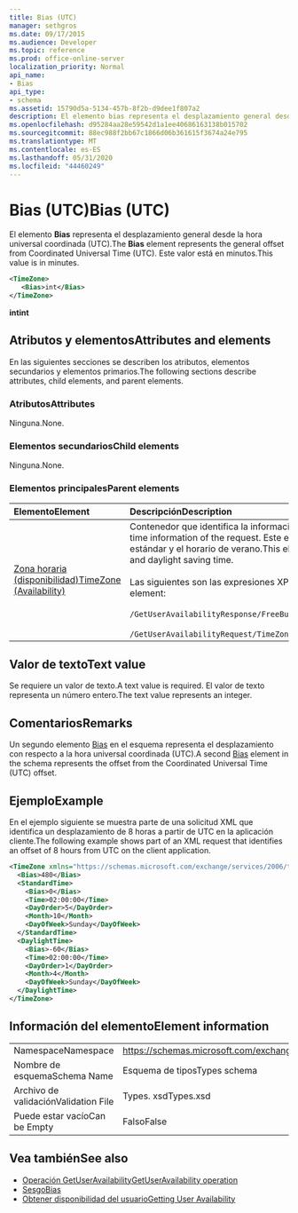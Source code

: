 ```yaml
---
title: Bias (UTC)
manager: sethgros
ms.date: 09/17/2015
ms.audience: Developer
ms.topic: reference
ms.prod: office-online-server
localization_priority: Normal
api_name:
- Bias
api_type:
- schema
ms.assetid: 15790d5a-5134-457b-8f2b-d9dee1f807a2
description: El elemento bias representa el desplazamiento general desde la hora universal coordinada (UTC). Este valor está en minutos.
ms.openlocfilehash: d95284aa28e59542d1a1ee40686163138b015702
ms.sourcegitcommit: 88ec988f2bb67c1866d06b361615f3674a24e795
ms.translationtype: MT
ms.contentlocale: es-ES
ms.lasthandoff: 05/31/2020
ms.locfileid: "44460249"
---
```

# <a name="bias-utc"></a><span data-ttu-id="cae64-104">Bias (UTC)</span><span class="sxs-lookup"><span data-stu-id="cae64-104">Bias (UTC)</span></span>

<span data-ttu-id="cae64-105">El elemento **Bias** representa el desplazamiento general desde la hora universal coordinada (UTC).</span><span class="sxs-lookup"><span data-stu-id="cae64-105">The **Bias** element represents the general offset from Coordinated Universal Time (UTC).</span></span> <span data-ttu-id="cae64-106">Este valor está en minutos.</span><span class="sxs-lookup"><span data-stu-id="cae64-106">This value is in minutes.</span></span> 
  
```xml
<TimeZone>
   <Bias>int</Bias>
</TimeZone>
```

<span data-ttu-id="cae64-107">**int**</span><span class="sxs-lookup"><span data-stu-id="cae64-107">**int**</span></span>

## <a name="attributes-and-elements"></a><span data-ttu-id="cae64-108">Atributos y elementos</span><span class="sxs-lookup"><span data-stu-id="cae64-108">Attributes and elements</span></span>

<span data-ttu-id="cae64-109">En las siguientes secciones se describen los atributos, elementos secundarios y elementos primarios.</span><span class="sxs-lookup"><span data-stu-id="cae64-109">The following sections describe attributes, child elements, and parent elements.</span></span>
  
### <a name="attributes"></a><span data-ttu-id="cae64-110">Atributos</span><span class="sxs-lookup"><span data-stu-id="cae64-110">Attributes</span></span>

<span data-ttu-id="cae64-111">Ninguna.</span><span class="sxs-lookup"><span data-stu-id="cae64-111">None.</span></span>
  
### <a name="child-elements"></a><span data-ttu-id="cae64-112">Elementos secundarios</span><span class="sxs-lookup"><span data-stu-id="cae64-112">Child elements</span></span>

<span data-ttu-id="cae64-113">Ninguna.</span><span class="sxs-lookup"><span data-stu-id="cae64-113">None.</span></span>
  
### <a name="parent-elements"></a><span data-ttu-id="cae64-114">Elementos principales</span><span class="sxs-lookup"><span data-stu-id="cae64-114">Parent elements</span></span>

|<span data-ttu-id="cae64-115">**Elemento**</span><span class="sxs-lookup"><span data-stu-id="cae64-115">**Element**</span></span>|<span data-ttu-id="cae64-116">**Descripción**</span><span class="sxs-lookup"><span data-stu-id="cae64-116">**Description**</span></span>|
|:-----|:-----|
|[<span data-ttu-id="cae64-117">Zona horaria (disponibilidad)</span><span class="sxs-lookup"><span data-stu-id="cae64-117">TimeZone (Availability)</span></span>](timezone-availability.md) <br/> | <span data-ttu-id="cae64-118">Contenedor que identifica la información de fecha y hora de la solicitud.</span><span class="sxs-lookup"><span data-stu-id="cae64-118">The container that identifies the date-time information of the request.</span></span> <span data-ttu-id="cae64-119">Este elemento contiene información sobre la transición entre el horario estándar y el horario de verano.</span><span class="sxs-lookup"><span data-stu-id="cae64-119">This element contains information about the transition between standard time and daylight saving time.</span></span>  <br/><br/><span data-ttu-id="cae64-120">Las siguientes son las expresiones XPath de este elemento:</span><span class="sxs-lookup"><span data-stu-id="cae64-120">The following are the XPath expressions to this element:</span></span><br/><br/>   `/GetUserAvailabilityResponse/FreeBusyResponseArray/FreeBusyResponse/FreeBusyView/WorkingHours/TimeZone` <br/><br/>`/GetUserAvailabilityRequest/TimeZone` <br/> |
   
## <a name="text-value"></a><span data-ttu-id="cae64-121">Valor de texto</span><span class="sxs-lookup"><span data-stu-id="cae64-121">Text value</span></span>

<span data-ttu-id="cae64-122">Se requiere un valor de texto.</span><span class="sxs-lookup"><span data-stu-id="cae64-122">A text value is required.</span></span> <span data-ttu-id="cae64-123">El valor de texto representa un número entero.</span><span class="sxs-lookup"><span data-stu-id="cae64-123">The text value represents an integer.</span></span>
  
## <a name="remarks"></a><span data-ttu-id="cae64-124">Comentarios</span><span class="sxs-lookup"><span data-stu-id="cae64-124">Remarks</span></span>

<span data-ttu-id="cae64-125">Un segundo elemento [Bias](bias.md) en el esquema representa el desplazamiento con respecto a la hora universal coordinada (UTC).</span><span class="sxs-lookup"><span data-stu-id="cae64-125">A second [Bias](bias.md) element in the schema represents the offset from the Coordinated Universal Time (UTC) offset.</span></span> 
  
## <a name="example"></a><span data-ttu-id="cae64-126">Ejemplo</span><span class="sxs-lookup"><span data-stu-id="cae64-126">Example</span></span>

<span data-ttu-id="cae64-127">En el ejemplo siguiente se muestra parte de una solicitud XML que identifica un desplazamiento de 8 horas a partir de UTC en la aplicación cliente.</span><span class="sxs-lookup"><span data-stu-id="cae64-127">The following example shows part of an XML request that identifies an offset of 8 hours from UTC on the client application.</span></span>
  
```xml
<TimeZone xmlns="https://schemas.microsoft.com/exchange/services/2006/types">
  <Bias>480</Bias>
  <StandardTime>
    <Bias>0</Bias>
    <Time>02:00:00</Time>
    <DayOrder>5</DayOrder>
    <Month>10</Month>
    <DayOfWeek>Sunday</DayOfWeek>
  </StandardTime>
  <DaylightTime>
    <Bias>-60</Bias>
    <Time>02:00:00</Time>
    <DayOrder>1</DayOrder>
    <Month>4</Month>
    <DayOfWeek>Sunday</DayOfWeek>
  </DaylightTime>
</TimeZone>
```

## <a name="element-information"></a><span data-ttu-id="cae64-128">Información del elemento</span><span class="sxs-lookup"><span data-stu-id="cae64-128">Element information</span></span>

|||
|:-----|:-----|
|<span data-ttu-id="cae64-129">Namespace</span><span class="sxs-lookup"><span data-stu-id="cae64-129">Namespace</span></span>  <br/> |https://schemas.microsoft.com/exchange/services/2006/types  <br/> |
|<span data-ttu-id="cae64-130">Nombre de esquema</span><span class="sxs-lookup"><span data-stu-id="cae64-130">Schema Name</span></span>  <br/> |<span data-ttu-id="cae64-131">Esquema de tipos</span><span class="sxs-lookup"><span data-stu-id="cae64-131">Types schema</span></span>  <br/> |
|<span data-ttu-id="cae64-132">Archivo de validación</span><span class="sxs-lookup"><span data-stu-id="cae64-132">Validation File</span></span>  <br/> |<span data-ttu-id="cae64-133">Types. xsd</span><span class="sxs-lookup"><span data-stu-id="cae64-133">Types.xsd</span></span>  <br/> |
|<span data-ttu-id="cae64-134">Puede estar vacío</span><span class="sxs-lookup"><span data-stu-id="cae64-134">Can be Empty</span></span>  <br/> |<span data-ttu-id="cae64-135">Falso</span><span class="sxs-lookup"><span data-stu-id="cae64-135">False</span></span>  <br/> |
   
## <a name="see-also"></a><span data-ttu-id="cae64-136">Vea también</span><span class="sxs-lookup"><span data-stu-id="cae64-136">See also</span></span>

- [<span data-ttu-id="cae64-137">Operación GetUserAvailability</span><span class="sxs-lookup"><span data-stu-id="cae64-137">GetUserAvailability operation</span></span>](getuseravailability-operation.md)  
- [<span data-ttu-id="cae64-138">Sesgo</span><span class="sxs-lookup"><span data-stu-id="cae64-138">Bias</span></span>](bias.md)
- [<span data-ttu-id="cae64-139">Obtener disponibilidad del usuario</span><span class="sxs-lookup"><span data-stu-id="cae64-139">Getting User Availability</span></span>](https://msdn.microsoft.com/library/d4133fcb-9b0f-4e6b-aadf-a389da83516a%28Office.15%29.aspx)


